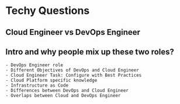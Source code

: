 # Techy Questions


## Cloud Engineer vs DevOps Engineer
## Intro and why people mix up these two roles?
    - DevOps Engineer role
    - Different Objectives of DevOps and Cloud Engineer
    - Cloud Engineer Task: Configure with Best Practices
    - Cloud Platform specific knowledge
    - Infrastructure as Code
    - Differences between DevOps and Cloud Engineer
    - Overlaps between Cloud and DevOps Engineer